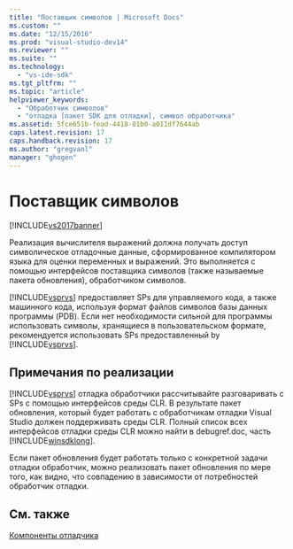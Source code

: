 ```yaml
---
title: "Поставщик символов | Microsoft Docs"
ms.custom: ""
ms.date: "12/15/2016"
ms.prod: "visual-studio-dev14"
ms.reviewer: ""
ms.suite: ""
ms.technology: 
  - "vs-ide-sdk"
ms.tgt_pltfrm: ""
ms.topic: "article"
helpviewer_keywords: 
  - "Обработчик символов"
  - "отладка [пакет SDK для отладки], символ обработчика"
ms.assetid: 5fce651b-fead-4418-81b0-a011df7644ab
caps.latest.revision: 17
caps.handback.revision: 17
ms.author: "gregvanl"
manager: "ghogen"
---
```

# Поставщик символов
[!INCLUDE[vs2017banner](../../code-quality/includes/vs2017banner.md)]

Реализация вычислителя выражений должна получать доступ символическое отладочные данные, сформированное компилятором языка для оценки переменных и выражений.  Это выполняется с помощью интерфейсов поставщика символов \(также называемые пакета обновления\), обработчиком символов.  
  
 [!INCLUDE[vsprvs](../../code-quality/includes/vsprvs_md.md)] предоставляет SPs для управляемого кода, а также машинного кода, используя формат файлов символов базы данных программы \(PDB\).  Если нет необходимости сильной для программы использовать символы, хранящиеся в пользовательском формате, рекомендуется использовать SPs предоставленный by [!INCLUDE[vsprvs](../../code-quality/includes/vsprvs_md.md)].  
  
## Примечания по реализации  
 [!INCLUDE[vsprvs](../../code-quality/includes/vsprvs_md.md)] отладка обработчики рассчитывайте разговаривать с SPs с помощью интерфейсов среды CLR.  В результате пакет обновления, который будет работать с обработчикам отладки Visual Studio должен поддерживать среды CLR.  Полный список всех интерфейсов отладки среды CLR можно найти в debugref.doc, часть [!INCLUDE[winsdklong](../../deployment/includes/winsdklong_md.md)].  
  
 Если пакет обновления будет работать только с конкретной задачи отладки обработчик, можно реализовать пакет обновления по мере того, как видно, что совпадению в зависимости от потребностей обработчик отладки.  
  
## См. также  
 [Компоненты отладчика](../../extensibility/debugger/debugger-components.md)